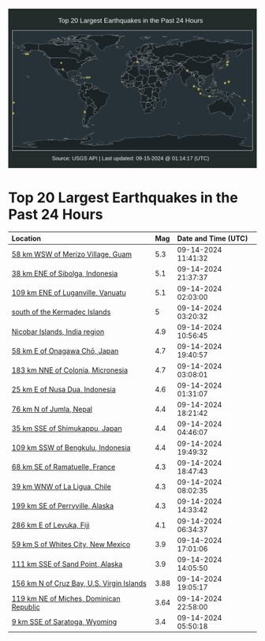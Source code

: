 ![Map](./map.png)

# Top 20 Largest Earthquakes in the Past 24 Hours

| Location | Mag | Date and Time (UTC) |
|:---|:---|:---|
| [58 km WSW of Merizo Village, Guam](https://earthquake.usgs.gov/earthquakes/eventpage/us7000ndsf) | 5.3 | 09-14-2024 11:41:32 |
| [38 km ENE of Sibolga, Indonesia](https://earthquake.usgs.gov/earthquakes/eventpage/us7000ndur) | 5.1 | 09-14-2024 21:37:37 |
| [109 km ENE of Luganville, Vanuatu](https://earthquake.usgs.gov/earthquakes/eventpage/us7000ndq3) | 5.1 | 09-14-2024 02:03:00 |
| [south of the Kermadec Islands](https://earthquake.usgs.gov/earthquakes/eventpage/us7000ndqm) | 5 | 09-14-2024 03:20:32 |
| [Nicobar Islands, India region](https://earthquake.usgs.gov/earthquakes/eventpage/us7000nds7) | 4.9 | 09-14-2024 10:56:45 |
| [58 km E of Onagawa Chō, Japan](https://earthquake.usgs.gov/earthquakes/eventpage/us7000nduc) | 4.7 | 09-14-2024 19:40:57 |
| [183 km NNE of Colonia, Micronesia](https://earthquake.usgs.gov/earthquakes/eventpage/us7000ndqz) | 4.7 | 09-14-2024 03:08:01 |
| [25 km E of Nusa Dua, Indonesia](https://earthquake.usgs.gov/earthquakes/eventpage/us7000ndpv) | 4.6 | 09-14-2024 01:31:07 |
| [76 km N of Jumla, Nepal](https://earthquake.usgs.gov/earthquakes/eventpage/us7000ndu2) | 4.4 | 09-14-2024 18:21:42 |
| [35 km SSE of Shimukappu, Japan](https://earthquake.usgs.gov/earthquakes/eventpage/us7000ndqy) | 4.4 | 09-14-2024 04:46:07 |
| [109 km SSW of Bengkulu, Indonesia](https://earthquake.usgs.gov/earthquakes/eventpage/us7000ndue) | 4.4 | 09-14-2024 19:49:32 |
| [68 km SE of Ramatuelle, France](https://earthquake.usgs.gov/earthquakes/eventpage/us7000ndu7) | 4.3 | 09-14-2024 18:47:43 |
| [39 km WNW of La Ligua, Chile](https://earthquake.usgs.gov/earthquakes/eventpage/us7000ndrp) | 4.3 | 09-14-2024 08:02:35 |
| [199 km SE of Perryville, Alaska](https://earthquake.usgs.gov/earthquakes/eventpage/ak024bux6req) | 4.3 | 09-14-2024 14:33:42 |
| [286 km E of Levuka, Fiji](https://earthquake.usgs.gov/earthquakes/eventpage/us7000ndre) | 4.1 | 09-14-2024 06:34:37 |
| [59 km S of Whites City, New Mexico](https://earthquake.usgs.gov/earthquakes/eventpage/tx2024scvz) | 3.9 | 09-14-2024 17:01:06 |
| [111 km SSE of Sand Point, Alaska](https://earthquake.usgs.gov/earthquakes/eventpage/us7000ndsq) | 3.9 | 09-14-2024 14:05:50 |
| [156 km N of Cruz Bay, U.S. Virgin Islands](https://earthquake.usgs.gov/earthquakes/eventpage/pr2024258000) | 3.88 | 09-14-2024 19:05:17 |
| [119 km NE of Miches, Dominican Republic](https://earthquake.usgs.gov/earthquakes/eventpage/pr2024258001) | 3.64 | 09-14-2024 22:58:00 |
| [9 km SSE of Saratoga, Wyoming](https://earthquake.usgs.gov/earthquakes/eventpage/us7000ndr6) | 3.4 | 09-14-2024 05:50:18 |
